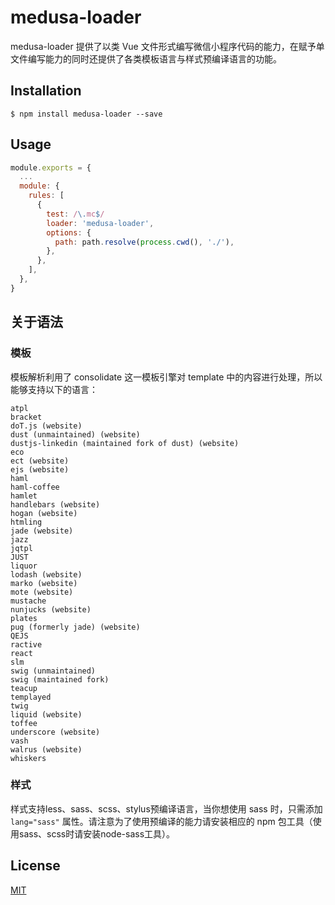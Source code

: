 # medusa-loader

medusa-loader 提供了以类 Vue 文件形式编写微信小程序代码的能力，在赋予单文件编写能力的同时还提供了各类模板语言与样式预编译语言的功能。

## Installation

```shell
$ npm install medusa-loader --save
```

## Usage

```javascript
module.exports = {
  ...
  module: {
    rules: [
      {
        test: /\.mc$/
        loader: 'medusa-loader',
        options: {
          path: path.resolve(process.cwd(), './'),
        },
      },
    ],
  },
}
```

## 关于语法

### 模板

模板解析利用了 consolidate 这一模板引擎对 template 中的内容进行处理，所以能够支持以下的语言：

```
atpl
bracket
doT.js (website)
dust (unmaintained) (website)
dustjs-linkedin (maintained fork of dust) (website)
eco
ect (website)
ejs (website)
haml
haml-coffee
hamlet
handlebars (website)
hogan (website)
htmling
jade (website)
jazz
jqtpl
JUST
liquor
lodash (website)
marko (website)
mote (website)
mustache
nunjucks (website)
plates
pug (formerly jade) (website)
QEJS
ractive
react
slm
swig (unmaintained)
swig (maintained fork)
teacup
templayed
twig
liquid (website)
toffee
underscore (website)
vash
walrus (website)
whiskers
```

### 样式

样式支持less、sass、scss、stylus预编译语言，当你想使用 sass 时，只需添加 `lang="sass"` 属性。请注意为了使用预编译的能力请安装相应的 npm 包工具（使用sass、scss时请安装node-sass工具）。

## License

[MIT](https://github.com/Oc-master/medusa-loader/blob/master/LICENSE)
